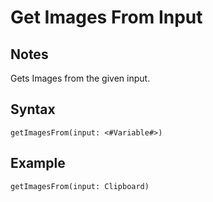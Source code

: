 # Get Images From Input

## Notes
Gets Images from the given input.

## Syntax

```
getImagesFrom(input: <#Variable#>)
```

## Example
```
getImagesFrom(input: Clipboard)
```